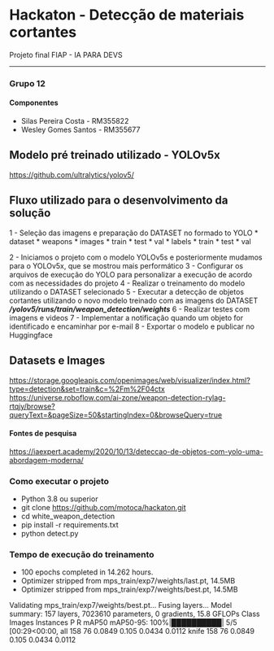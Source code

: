 # Hackaton - Detecção de materiais cortantes
Projeto final FIAP - IA PARA DEVS


****
### Grupo 12
#### Componentes
* Silas Pereira Costa - RM355822
* Wesley Gomes Santos - RM355677


## Modelo pré treinado utilizado - YOLOv5x
https://github.com/ultralytics/yolov5/

## Fluxo utilizado para o desenvolvimento da solução
1 - Seleção das imagens e preparação do DATASET no formado to YOLO
    * dataset
       * weapons
          * images
              * train
              * test
              * val
          * labels
              * train
              * test
              * val
  
2 - Iniciamos o projeto com o modelo YOLOv5s e posteriormente mudamos para o YOLOv5x, que se mostrou mais performático
3 - Configurar os arquivos de execução do YOLO para personalizar a execução de acordo com as necessidades do projeto
4 - Realizar o treinamento do modelo utilizando o DATASET selecionado
5 - Executar a detecção de objetos cortantes utilizando o novo modelo treinado com as imagens do DATASET
    ***/yolov5/runs/train/weapon_detection/weights***
6 - Realizar testes com imagens e videos
7 - Implementar a notificação quando um objeto for identificado e encaminhar por e-mail
8 - Exportar o modelo e publicar no Huggingface

## Datasets e Images
https://storage.googleapis.com/openimages/web/visualizer/index.html?type=detection&set=train&c=%2Fm%2F04ctx
https://universe.roboflow.com/ai-zone/weapon-detection-rylag-rtqjy/browse?queryText=&pageSize=50&startingIndex=0&browseQuery=true


#### Fontes de pesquisa
https://iaexpert.academy/2020/10/13/deteccao-de-objetos-com-yolo-uma-abordagem-moderna/


### Como executar o projeto
- Python 3.8 ou superior
- git clone https://github.com/motoca/hackaton.git
- cd white_weapon_detection
- pip install -r requirements.txt
- python detect.py

### Tempo de execução do treinamento
- 100 epochs completed in 14.262 hours.
- Optimizer stripped from mps_train/exp7/weights/last.pt, 14.5MB
- Optimizer stripped from mps_train/exp7/weights/best.pt, 14.5MB

Validating mps_train/exp7/weights/best.pt...
Fusing layers... 
Model summary: 157 layers, 7023610 parameters, 0 gradients, 15.8 GFLOPs
                 Class     Images  Instances          P          R      mAP50   mAP50-95: 100%|██████████| 5/5 [00:29<00:00, 
                   all        158         76     0.0849      0.105     0.0434     0.0112
                 knife        158         76     0.0849      0.105     0.0434     0.0112
